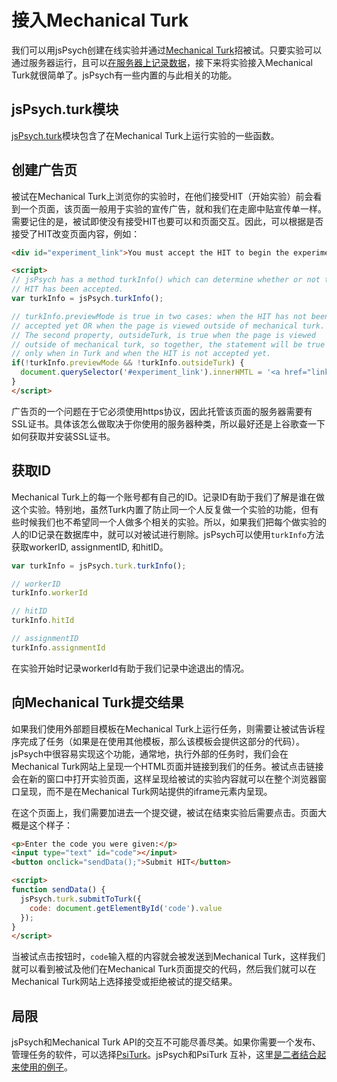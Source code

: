 # 接入Mechanical Turk

我们可以用jsPsych创建在线实验并通过[Mechanical Turk](http://www.mturk.com/)招被试。只要实验可以通过服务器运行，且可以[在服务器上记录数据](./data.md)，接下来将实验接入Mechanical Turk就很简单了。jsPsych有一些内置的与此相关的功能。

## jsPsych.turk模块

[jsPsych.turk](../reference/jspsych-turk.md)模块包含了在Mechanical Turk上运行实验的一些函数。

## 创建广告页

被试在Mechanical Turk上浏览你的实验时，在他们接受HIT（开始实验）前会看到一个页面，该页面一般用于实验的宣传广告，就和我们在走廊中贴宣传单一样。需要记住的是，被试即使没有接受HIT也要可以和页面交互。因此，可以根据是否接受了HIT改变页面内容，例如：

```html
<div id="experiment_link">You must accept the HIT to begin the experiment</div>.

<script>
// jsPsych has a method turkInfo() which can determine whether or not the
// HIT has been accepted.
var turkInfo = jsPsych.turkInfo();

// turkInfo.previewMode is true in two cases: when the HIT has not been
// accepted yet OR when the page is viewed outside of mechanical turk.
// The second property, outsideTurk, is true when the page is viewed
// outside of mechanical turk, so together, the statement will be true
// only when in Turk and when the HIT is not accepted yet.
if(!turkInfo.previewMode && !turkInfo.outsideTurk) {
  document.querySelector('#experiment_link').innerHMTL = '<a href="link_to_experiment.html" target="_blank">Click Here to Start Experiment</a>';
}
</script>
```

广告页的一个问题在于它必须使用https协议，因此托管该页面的服务器需要有SSL证书。具体该怎么做取决于你使用的服务器种类，所以最好还是上谷歌查一下如何获取并安装SSL证书。

## 获取ID

Mechanical Turk上的每一个账号都有自己的ID。记录ID有助于我们了解是谁在做这个实验。特别地，虽然Turk内置了防止同一个人反复做一个实验的功能，但有些时候我们也不希望同一个人做多个相关的实验。所以，如果我们把每个做实验的人的ID记录在数据库中，就可以对被试进行剔除。jsPsych可以使用`turkInfo`方法获取workerID, assignmentID, 和hitID。

```javascript
var turkInfo = jsPsych.turk.turkInfo();

// workerID
turkInfo.workerId

// hitID
turkInfo.hitId

// assignmentID
turkInfo.assignmentId
```

在实验开始时记录workerId有助于我们记录中途退出的情况。

## 向Mechanical Turk提交结果

如果我们使用外部题目模板在Mechanical Turk上运行任务，则需要让被试告诉程序完成了任务（如果是在使用其他模板，那么该模板会提供这部分的代码）。jsPsych中很容易实现这个功能，通常地，执行外部的任务时，我们会在Mechanical Turk网站上呈现一个HTML页面并链接到我们的任务。被试点击链接会在新的窗口中打开实验页面，这样呈现给被试的实验内容就可以在整个浏览器窗口呈现，而不是在Mechanical Turk网站提供的iframe元素内呈现。

在这个页面上，我们需要加进去一个提交键，被试在结束实验后需要点击。页面大概是这个样子：

```html
<p>Enter the code you were given:</p>
<input type="text" id="code"></input>
<button onclick="sendData();">Submit HIT</button>

<script>
function sendData() {
  jsPsych.turk.submitToTurk({
    code: document.getElementById('code').value
  });
}
</script>
```

当被试点击按钮时，`code`输入框的内容就会被发送到Mechanical Turk，这样我们就可以看到被试及他们在Mechanical Turk页面提交的代码，然后我们就可以在Mechanical Turk网站上选择接受或拒绝被试的提交结果。

## 局限

jsPsych和Mechanical Turk API的交互不可能尽善尽美。如果你需要一个发布、管理任务的软件，可以选择[PsiTurk](http://www.psiturk.org)。jsPsych和PsiTurk 互补，这里[是二者结合起来使用的例子](https://psiturk.org/ee/W4v3TPAsiD6FUVY8PDyajH)。
